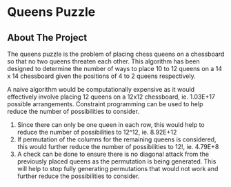 # Queens Puzzle



## About The Project

The queens puzzle is the problem of placing chess queens on a chessboard so that no two queens threaten each other. This algorithm has been designed to determine the number of ways to place 10 to 12 queens on a 14 x 14 chessboard given the positions of 4 to 2 queens respectively.

A naive algorithm would be computationally expensive as it would effectively involve placing 12 queens on a 12x12 chessboard, ie. 1.03E+17 possible arrangements. Constraint programming can be used to help reduce the number of possibilities to consider.  

1. Since there can only be one queen in each row,  this would help to reduce the number of possibilities to 12^12, ie. 8.92E+12
2. If permutation of the columns for the remaining queens is considered, this would further reduce the number of possibilities to 12!, ie. 4.79E+8
3. A check can be done to ensure there is no diagonal attack from the previously placed queens as the permutation is being generated. This will help to stop fully generating permutations that would not work and further reduce the possibilities to consider.  

